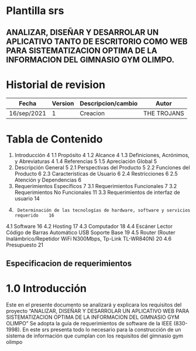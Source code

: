 # Plantilla srs 

## ANALIZAR, DISEÑAR Y DESARROLAR UN APLICATIVO TANTO DE ESCRITORIO COMO WEB PARA SISTEMATIZACION OPTIMA DE LA INFORMACION DEL GIMNASIO GYM OLIMPO.

# Historial de revision

| Fecha | Version | Descripcion/cambio | Autor |
| ----- | ------- | ------------------ | ----- |
| 16/sep/2021 | 1 | Creacion | THE TROJANS |

# 	Tabla de Contenido

1.	Introducción	4
1.1	Propósito	4
1.2	Alcance	4
1.3	Definiciones, Acrónimos, y Abreviaturas	4
1.4	Referencias	5
1.5	Apreciación Global	5
2.	Descripción General	5
2.1	Perspectivas del Producto	5
2.2	Funciones del Producto	6
2.3	Características de Usuario	6
2.4	Restricciones	6
2.5	Atención y Dependencias	6
3.	Requerimientos Específicos	7
3.1	Requerimientos Funcionales	7
3.2	Requerimientos No Funcionales	11
3.3	Requerimientos de interfaz de usuario	14
4.      Determinación de las tecnologías de hardware, software y servicios requerido	16
4.1	Software	16
4.2	Hosting	17
4.3	Computador	18
4.4	Escáner Lector Código de Barras Automático USB Soporte Base	19
4.5	Router (Router Inalámbrico/Repetidor WiFi N300Mbps, Tp-Link TL-WR840N)	20
4.6	Presupuesto	21

## Especificacion de requerimientos

 # 1.0 Introducción 

 Este en el presente documento se analizará y explicara los requisitos del proyecto “ANALIZAR, DISEÑAR Y DESARROLAR UN APLICATIVO  WEB PARA SISTEMATIZACION OPTIMA DE LA INFORMACION DEL GIMNASIO GYM OLIMPO” Se adopta la guía de requerimientos de software de la IEEE (830- 1998). En este srs presenta todo lo necesario para la construcción de un sistema de información que cumplan con los requisitos del gimnasio gym olimpo

 